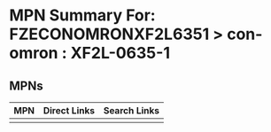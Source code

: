 



# MPN Summary For: FZECONOMRONXF2L6351 > con-omron : XF2L-0635-1

## MPNs
  

|MPN|Direct Links|Search Links|
| :--- | :--- | :--- |
||||
